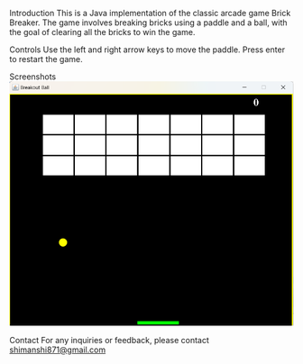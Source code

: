 Introduction
This is a Java implementation of the classic arcade game Brick Breaker. The game involves breaking bricks using a paddle and a ball, with the goal of clearing all the bricks to win the game.

Controls
Use the left and right arrow keys to move the paddle.
Press enter to restart the game.

Screenshots
![Gameplay](image1.png)




Contact
For any inquiries or feedback, please contact shimanshi871@gmail.com
